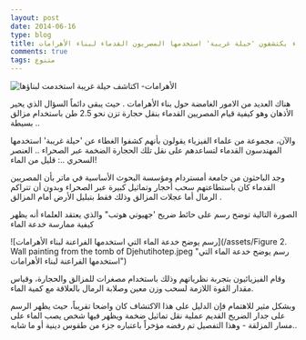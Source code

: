 ```yaml
---
layout: post 
date: 2014-06-16
type: blog
title: العلماء يكتشفون 'حيلة غريبة' استخدمها المصريون القدماء لبناء الأهرامات
comments: true
tags: متنوع
---
```




![الأهرامات- اكتاشف حيلة غريبة استخدمت لبناؤها](/assets/pyramids.jpg)

هناك العديد من الامور الغامضة حول بناء الأهرامات . حيث يبقى دائماً السؤال الذي يحير الأذهان وهو كيفية قيام المصريين القدماء بنقل حجارة تزن نحو 2.5 طن باستخدام مزالق بسيطة ..

والآن، مجموعة من علماء الفيزياء يقولون بأنهم كشفوا الغطاء عن 'حيلة غريبة' استخدمها المهندسون القدماء لتساعدهم على نقل تلك الحجارة الضخمة عبر الصحراء .. العنصر السحري ..: قليل من الماء!

وجد الباحثون من جامعة أمستردام ومؤسسة البحوث الأساسية في ماتر بأن المصريين القدماء كان باستطاعتهم سحب أحجار وتماثيل كبيرة عبر الصحراء وبدون أن تتراكم الرمال أما عجلات المزالق وذلك فقط بتبليل الأرض أمام المزالق .

الصورة التالية توضح رسم على حائط ضريح 'جهيوتي هوتب" والذي يعتقد العلماء أنه يظهر كيفية ممارسة خدعة الماء

![رسم يوضح خدعة الماء التي استخدمها الفراعنة لبناء الأهرامات](/assets/Figure 2. Wall painting from the tomb of Djehutihotep.jpeg "رسم يوضح خدعة الماء التي استخدمها الفراعنة لبناء الأهرامات")

وقام الفيزيائيون بتجربة نظرياتهم وذلك باستخدام مصغرات للمزالق والحجارة، وقياس مقدار القوة اللازمة لسحب وزن معين وصلابة الرمال بالعلاقة مع كمية الماء.

وبشكل مثير للاهتمام فإن الدليل على هذا الاكتشاف كان واضحا تقريباً، حيث يظهر الرسم على جدار الضريح القديم عملية نقل تماثيل ضخمة ويظهر فيها شخص يصب الماء على مسار المزلقة - وهذا التفصيل تم رفضه مؤخراً باعتباره جزء من طقوس دينية أو ما شابه..
